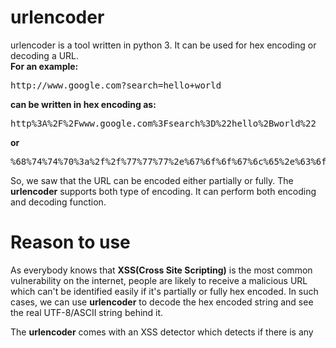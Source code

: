 # urlencoder
urlencoder is a tool written in python 3. It can be used for hex encoding or decoding a URL.<br>
<b>For an example:</b>
  <pre>http://www.google.com?search=hello+world</pre>
<b>can be written in hex encoding as:</b>
  <pre>http%3A%2F%2Fwww.google.com%3Fsearch%3D%22hello%2Bworld%22</pre>
<b>or</b>
  <pre>%68%74%74%70%3a%2f%2f%77%77%77%2e%67%6f%6f%67%6c%65%2e%63%6f%6d%3f%73%65%61%72%63%68%3d%68%65%6c%6c%6f%2b%77%6f%72%6c%64</pre>
  
So, we saw that the URL can be encoded either partially or fully. The <b>urlencoder</b> supports both type of encoding. It can perform both encoding and decoding function.


# Reason to use
As everybody knows that <b>XSS(Cross Site Scripting)</b> is the most common vulnerability on the internet, people are likely to receive a malicious URL which can't be identified easily if it's partially or fully hex encoded. In such cases, we can use <b>urlencoder</b> to decode the hex encoded string and see the real UTF-8/ASCII string behind it.

The <b>urlencoder</b> comes with an XSS detector which detects if there is any <script> tag present in the URL. So it can perform XSS attack payload detection. If the URL in unsafe, it will present with a warning.
  
# Why I built it?
I personally built it to save my time while testing machines/boxes for XSS vulnerability. Without an application like <b>urlencoder</b>, I have to visit websites like <a href="https://www.url-encode-decode.com/">url-encode-decode</a> to do the same task. I was sick of doing that. Also, I found out that these websites just perform partial URL hex encoding. What if an attacker presents a URL which is fully hex encoded? So, I decided to build this tool up so that I can fire fully hex encoded attack payloads and also can check URLs for it's presence.

# How to use?
<ul>
  <li>First of all, clone the project in your desired directory by using the following command:<br>
    <pre><i>git clone https://github.com/xscorp/urlencoder.git</i></pre><br>
  <li>Run the application using python interpreter:<br>
    <b>Linux</b>:<br>
    <pre><i>./urlencoder</i></pre><br>
    <b>Windows</b>:<br>
    <pre><i>urlencoder</i></pre><br>
  <li>After issueing the following commands, you will be presented with a message that you need to supply mandatory arguments. Type <b>--help</b> to see options/help menu to understand features and usage of the program like this:
    <pre><i>./urlencoder --help</i></pre>
</ul>

 # NOTES:
 <ul>
  <li>If your code isn't working, check if you are running the program with python 3 interpreter and not python 2 interpreter.
  <li>If you are still getting error, then check if you have passed the mandatory parameter <b>--url</b>. Yea I know it's weird that you need to use --url for everything in urlencoder but it increases readablity of the code. <b>If you don't have any URL to paas for --url flag, just pass any random test string or empty quotes("")</b>
  <li>Why it doesn't support Advance XSS scanning? Well, Right now, I am not armed with enough knowledge so I can't build that for now. But I will surely work on this project later on.
  <li>If you find any bugs in it, feel free to contact me or comment here. 


## Created by:
Shashank Barthwal     
Harshika Negi(harshikanegi7@gmail)
